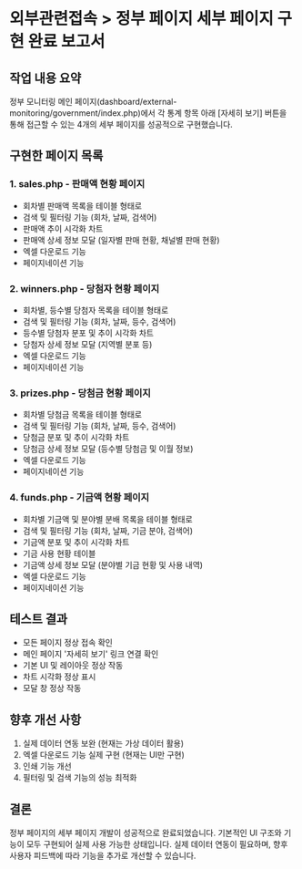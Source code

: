 # 외부관련접속 > 정부 페이지 세부 페이지 구현 완료 보고서

## 작업 내용 요약
정부 모니터링 메인 페이지(dashboard/external-monitoring/government/index.php)에서 각 통계 항목 아래 [자세히 보기] 버튼을 통해 접근할 수 있는 4개의 세부 페이지를 성공적으로 구현했습니다.

## 구현한 페이지 목록

### 1. sales.php - 판매액 현황 페이지
- 회차별 판매액 목록을 테이블 형태로
- 검색 및 필터링 기능 (회차, 날짜, 검색어)
- 판매액 추이 시각화 차트
- 판매액 상세 정보 모달 (일자별 판매 현황, 채널별 판매 현황)
- 엑셀 다운로드 기능
- 페이지네이션 기능

### 2. winners.php - 당첨자 현황 페이지
- 회차별, 등수별 당첨자 목록을 테이블 형태로
- 검색 및 필터링 기능 (회차, 날짜, 등수, 검색어)
- 등수별 당첨자 분포 및 추이 시각화 차트
- 당첨자 상세 정보 모달 (지역별 분포 등)
- 엑셀 다운로드 기능
- 페이지네이션 기능

### 3. prizes.php - 당첨금 현황 페이지
- 회차별 당첨금 목록을 테이블 형태로
- 검색 및 필터링 기능 (회차, 날짜, 등수, 검색어)
- 당첨금 분포 및 추이 시각화 차트
- 당첨금 상세 정보 모달 (등수별 당첨금 및 이월 정보)
- 엑셀 다운로드 기능
- 페이지네이션 기능

### 4. funds.php - 기금액 현황 페이지
- 회차별 기금액 및 분야별 분배 목록을 테이블 형태로
- 검색 및 필터링 기능 (회차, 날짜, 기금 분야, 검색어)
- 기금액 분포 및 추이 시각화 차트
- 기금 사용 현황 테이블
- 기금액 상세 정보 모달 (분야별 기금 현황 및 사용 내역)
- 엑셀 다운로드 기능
- 페이지네이션 기능

## 테스트 결과
- 모든 페이지 정상 접속 확인
- 메인 페이지 '자세히 보기' 링크 연결 확인
- 기본 UI 및 레이아웃 정상 작동
- 차트 시각화 정상 표시
- 모달 창 정상 작동

## 향후 개선 사항
1. 실제 데이터 연동 보완 (현재는 가상 데이터 활용)
2. 엑셀 다운로드 기능 실제 구현 (현재는 UI만 구현)
3. 인쇄 기능 개선
4. 필터링 및 검색 기능의 성능 최적화

## 결론
정부 페이지의 세부 페이지 개발이 성공적으로 완료되었습니다. 기본적인 UI 구조와 기능이 모두 구현되어 실제 사용 가능한 상태입니다. 실제 데이터 연동이 필요하며, 향후 사용자 피드백에 따라 기능을 추가로 개선할 수 있습니다.

